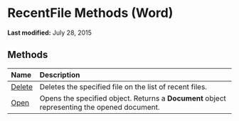 
# RecentFile Methods (Word)

 **Last modified:** July 28, 2015


## Methods



|**Name**|**Description**|
|:-----|:-----|
| [Delete](abd3dcab-77e0-626e-008f-dbc8d7468538.md)|Deletes the specified file on the list of recent files.|
| [Open](bdcc49b7-3511-d625-be46-72dc26a927d0.md)|Opens the specified object. Returns a  **Document** object representing the opened document.|
